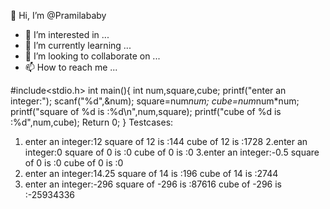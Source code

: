 👋 Hi, I’m @Pramilababy
- 👀 I’m interested in ...
- 🌱 I’m currently learning ...
- 💞️ I’m looking to collaborate on ...
- 📫 How to reach me ...

<!---
Pramilababy/Pramilababy is a ✨ special ✨ repository because its `README.md` (this file) appears on your GitHub profile.
You can click the Preview link to take a look at your changes.
--->
#include<stdio.h>
int main(){
int num,square,cube;
printf("enter an integer:");
scanf("%d",&num);
square=num*num;
cube=num*num*num;
printf("square of %d is :%d\n",num,square);
printf("cube of %d is :%d",num,cube);
Return 0;
}
Testcases:
 1. enter an integer:12
 square of 12 is :144
 cube of 12 is :1728
2.enter an integer:0
 square of 0 is :0
 cube of 0 is :0
3.enter an integer:-0.5
 square of 0 is :0
 cube of 0 is :0
4. enter an integer:14.25
 square of 14 is :196
 cube of 14 is :2744
5. enter an integer:-296
square of -296 is :87616
cube of -296 is :-25934336
